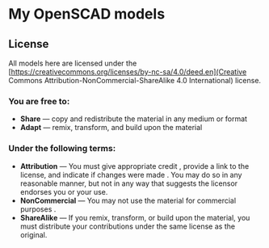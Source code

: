 # My OpenSCAD models

## License

All models here are licensed under the [https://creativecommons.org/licenses/by-nc-sa/4.0/deed.en](Creative Commons Attribution-NonCommercial-ShareAlike 4.0 International) license.

### You are free to:

- **Share** — copy and redistribute the material in any medium or format
- **Adapt** — remix, transform, and build upon the material 

### Under the following terms:

- **Attribution** — You must give appropriate credit , provide a link to the license, and indicate if changes were made . You may do so in any reasonable manner, but not in any way that suggests the licensor endorses you or your use.
- **NonCommercial** — You may not use the material for commercial purposes .
- **ShareAlike** — If you remix, transform, or build upon the material, you must distribute your contributions under the same license as the original. 

